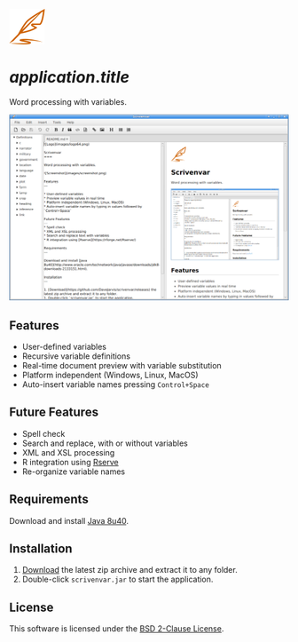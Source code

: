 ![Logo](images/logo64.png)

$application.title$
===

Word processing with variables.

![Screenshot](images/screenshot.png)

Features
---

* User-defined variables
* Recursive variable definitions
* Real-time document preview with variable substitution
* Platform independent (Windows, Linux, MacOS)
* Auto-insert variable names pressing `Control+Space`

Future Features
---
* Spell check
* Search and replace, with or without variables
* XML and XSL processing
* R integration using [Rserve](https://rforge.net/Rserve/)
* Re-organize variable names

Requirements
---

Download and install [Java 8u40](http://www.oracle.com/technetwork/java/javase/downloads/jdk8-downloads-2133151.html).

Installation
---
1. [Download](https://github.com/DaveJarvis/scrivenvar/releases) the latest zip archive and extract it to any folder.
1. Double-click `scrivenvar.jar` to start the application.

License
---

This software is licensed under the [BSD 2-Clause License](LICENSE).
